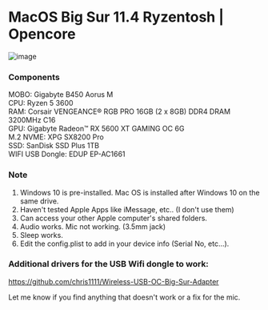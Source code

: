 # MacOS Big Sur 11.4 Ryzentosh | Opencore

![image](https://drive.google.com/uc?export=view&id=1QsnB2QvjJIsNln_KFxIbBD6VRfzW8IX6)

### Components

MOBO: Gigabyte B450 Aorus M<br />
CPU: Ryzen 5 3600<br />
RAM: Corsair VENGEANCE® RGB PRO 16GB (2 x 8GB) DDR4 DRAM 3200MHz C16<br />
GPU: Gigabyte Radeon™ RX 5600 XT GAMING OC 6G<br />
M.2 NVME: XPG SX8200 Pro<br />
SSD: SanDisk SSD Plus 1TB<br />
WIFI USB Dongle: EDUP EP-AC1661<br />

### Note

1. Windows 10 is pre-installed. Mac OS is installed after Windows 10 on the same drive.<br />
2. Haven't tested Apple Apps like iMessage, etc.. (I don't use them)<br />
3. Can access your other Apple computer's shared folders.<br />
4. Audio works. Mic not working. (3.5mm jack)<br />
5. Sleep works. <br />
6. Edit the config.plist to add in your device info (Serial No, etc...).

### Additional drivers for the USB Wifi dongle to work:<br />
https://github.com/chris1111/Wireless-USB-OC-Big-Sur-Adapter

Let me know if you find anything that doesn't work or a fix for the mic.
